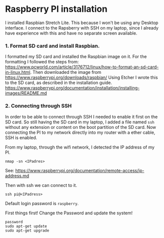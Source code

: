# Raspberry PI installation

I installed Raspbian Stretch Lite. This because I won't be using any Desktop interface. I connect to the Rapsberry with SSH on my laptop, since I already have experience with this and have no separate screen available.
  
### 1. Format SD card and install Raspbian.
I formatted my SD card and installed the Raspbian image on it. For the formatting I followed the steps from: https://www.pcworld.com/article/3176712/linux/how-to-format-an-sd-card-in-linux.html.
Then downloaded the image from https://www.raspberrypi.org/downloads/raspbian/
Using Etcher I wrote this to the SD card, as described in the installation guide. https://www.raspberrypi.org/documentation/installation/installing-images/README.md

### 2. Connecting through SSH
In order to be able to connect through SSH I needed to enable it first on the SD card. So still having the SD card in my laptop, I added a file named `ssh` without any extension or content on the boot partition of the SD card. Now connecting the PI to my network directly into my router with a ether cable, SSH is enabled.  

From my laptop, through the wifi network, I detected the IP address of my PI.

	nmap -sn <IPadres>

See: https://www.raspberrypi.org/documentation/remote-access/ip-address.md

Then with ssh we can connect to it.

	ssh pi@<IPadress> 

Default login password is `raspberry`.

First things first! Change the Password and update the system!

	password
	sudo apt-get update
	sudo apt-get upgrade
